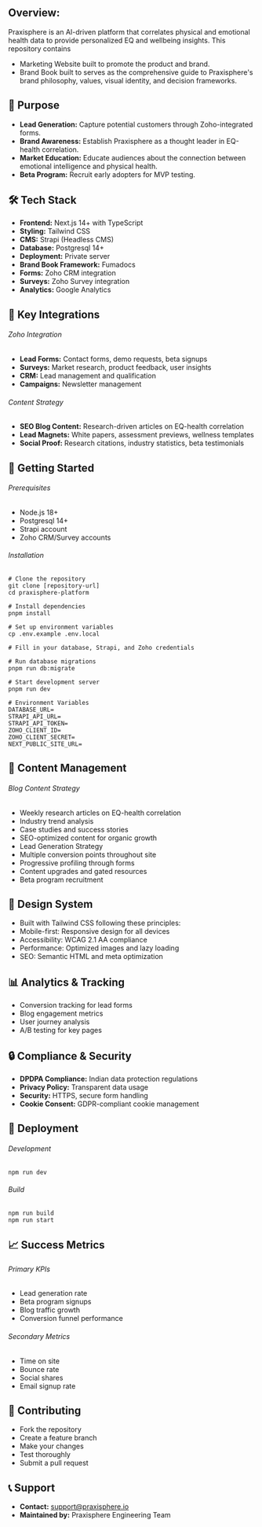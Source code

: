 ## Overview:
Praxisphere is an AI-driven platform that correlates physical and emotional health data to provide personalized EQ and wellbeing insights. 
This repository contains 
- Marketing Website built to promote the product and brand.
- Brand Book built to serves as the comprehensive guide to Praxisphere's brand philosophy, values, visual identity, and decision frameworks.

## 🎯 Purpose
- **Lead Generation:** Capture potential customers through Zoho-integrated forms.
- **Brand Awareness:** Establish Praxisphere as a thought leader in EQ-health correlation.
- **Market Education:** Educate audiences about the connection between emotional intelligence and physical health.
- **Beta Program:** Recruit early adopters for MVP testing.

## 🛠 Tech Stack
- **Frontend:** Next.js 14+ with TypeScript
- **Styling:** Tailwind CSS
- **CMS:** Strapi (Headless CMS)
- **Database:** Postgresql 14+
- **Deployment:** Private server
- **Brand Book Framework:** Fumadocs
- **Forms:** Zoho CRM integration
- **Surveys:** Zoho Survey integration
- **Analytics:** Google Analytics

## 🔧 Key Integrations
###### Zoho Integration
- **Lead Forms:** Contact forms, demo requests, beta signups
- **Surveys:** Market research, product feedback, user insights
- **CRM:** Lead management and qualification
- **Campaigns:** Newsletter management

###### Content Strategy
- **SEO Blog Content:** Research-driven articles on EQ-health correlation
- **Lead Magnets:** White papers, assessment previews, wellness templates
- **Social Proof:** Research citations, industry statistics, beta testimonials

## 🚀 Getting Started
###### Prerequisites
- Node.js 18+
- Postgresql 14+
- Strapi account
- Zoho CRM/Survey accounts

###### Installation
    # Clone the repository
    git clone [repository-url]
    cd praxisphere-platform
    
    # Install dependencies
    pnpm install
    
    # Set up environment variables
    cp .env.example .env.local
    
    # Fill in your database, Strapi, and Zoho credentials
    
    # Run database migrations
    pnpm run db:migrate
    
    # Start development server
    pnpm run dev

	# Environment Variables
    DATABASE_URL=
    STRAPI_API_URL=
    STRAPI_API_TOKEN=
    ZOHO_CLIENT_ID=
    ZOHO_CLIENT_SECRET=
    NEXT_PUBLIC_SITE_URL=

##  📝 Content Management
###### Blog Content Strategy
- Weekly research articles on EQ-health correlation
- Industry trend analysis
- Case studies and success stories
- SEO-optimized content for organic growth
- Lead Generation Strategy
- Multiple conversion points throughout site
- Progressive profiling through forms
- Content upgrades and gated resources
- Beta program recruitment

## 🎨 Design System
- Built with Tailwind CSS following these principles:
- Mobile-first: Responsive design for all devices
- Accessibility: WCAG 2.1 AA compliance
- Performance: Optimized images and lazy loading
- SEO: Semantic HTML and meta optimization

## 📊 Analytics & Tracking
- Conversion tracking for lead forms
- Blog engagement metrics
- User journey analysis
- A/B testing for key pages

## 🔒 Compliance & Security
- **DPDPA Compliance:** Indian data protection regulations
- **Privacy Policy:** Transparent data usage
- **Security:** HTTPS, secure form handling
- **Cookie Consent:** GDPR-compliant cookie management

## 🚦 Deployment
###### Development
    npm run dev

###### Build
    npm run build
    npm run start

## 📈 Success Metrics
###### Primary KPIs
- Lead generation rate
- Beta program signups
- Blog traffic growth
- Conversion funnel performance

###### Secondary Metrics
- Time on site
- Bounce rate
- Social shares
- Email signup rate

## 🤝 Contributing
- Fork the repository
- Create a feature branch
- Make your changes
- Test thoroughly
- Submit a pull request

## 📞 Support
- **Contact:** support@praxisphere.io
- **Maintained by:** Praxisphere Engineering Team